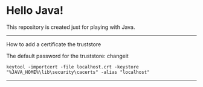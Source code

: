 # Hello Java!

This repository is created just for playing with Java.

***
How to add a certificate the truststore

The default password for the truststore: changeit

`keytool -importcert -file localhost.crt -keystore "%JAVA_HOME%\lib\security\cacerts" -alias "localhost"`
***
